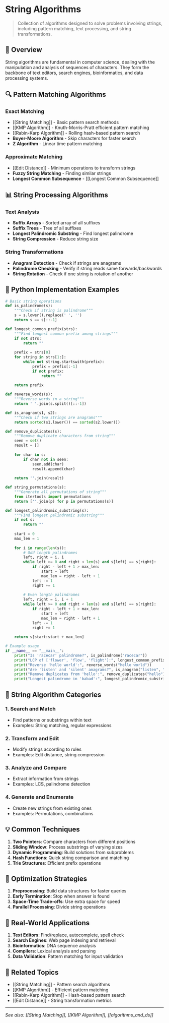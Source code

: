 # String Algorithms

> Collection of algorithms designed to solve problems involving strings, including pattern matching, text processing, and string transformations.

## 📖 Overview

String algorithms are fundamental in computer science, dealing with the manipulation and analysis of sequences of characters. They form the backbone of text editors, search engines, bioinformatics, and data processing systems.

## 🔍 Pattern Matching Algorithms

### Exact Matching
- [[String Matching]] - Basic pattern search methods
- [[KMP Algorithm]] - Knuth-Morris-Pratt efficient pattern matching
- [[Rabin-Karp Algorithm]] - Rolling hash-based pattern search
- **Boyer-Moore Algorithm** - Skip characters for faster search
- **Z Algorithm** - Linear time pattern matching

### Approximate Matching
- [[Edit Distance]] - Minimum operations to transform strings
- **Fuzzy String Matching** - Finding similar strings
- **Longest Common Subsequence** - [[Longest Common Subsequence]]

## 📊 String Processing Algorithms

### Text Analysis
- **Suffix Arrays** - Sorted array of all suffixes
- **Suffix Trees** - Tree of all suffixes
- **Longest Palindromic Substring** - Find longest palindrome
- **String Compression** - Reduce string size

### String Transformations
- **Anagram Detection** - Check if strings are anagrams
- **Palindrome Checking** - Verify if string reads same forwards/backwards
- **String Rotation** - Check if one string is rotation of another

## 🐍 Python Implementation Examples

```python
# Basic string operations
def is_palindrome(s):
    """Check if string is palindrome"""
    s = s.lower().replace(' ', '')
    return s == s[::-1]

def longest_common_prefix(strs):
    """Find longest common prefix among strings"""
    if not strs:
        return ""
    
    prefix = strs[0]
    for string in strs[1:]:
        while not string.startswith(prefix):
            prefix = prefix[:-1]
            if not prefix:
                return ""
    
    return prefix

def reverse_words(s):
    """Reverse words in a string"""
    return ' '.join(s.split()[::-1])

def is_anagram(s1, s2):
    """Check if two strings are anagrams"""
    return sorted(s1.lower()) == sorted(s2.lower())

def remove_duplicates(s):
    """Remove duplicate characters from string"""
    seen = set()
    result = []
    
    for char in s:
        if char not in seen:
            seen.add(char)
            result.append(char)
    
    return ''.join(result)

def string_permutations(s):
    """Generate all permutations of string"""
    from itertools import permutations
    return [''.join(p) for p in permutations(s)]

def longest_palindromic_substring(s):
    """Find longest palindromic substring"""
    if not s:
        return ""
    
    start = 0
    max_len = 1
    
    for i in range(len(s)):
        # Odd length palindromes
        left, right = i, i
        while left >= 0 and right < len(s) and s[left] == s[right]:
            if right - left + 1 > max_len:
                start = left
                max_len = right - left + 1
            left -= 1
            right += 1
        
        # Even length palindromes
        left, right = i, i + 1
        while left >= 0 and right < len(s) and s[left] == s[right]:
            if right - left + 1 > max_len:
                start = left
                max_len = right - left + 1
            left -= 1
            right += 1
    
    return s[start:start + max_len]

# Example usage
if __name__ == "__main__":
    print("Is 'racecar' palindrome?", is_palindrome("racecar"))
    print("LCP of ['flower', 'flow', 'flight']:", longest_common_prefix(['flower', 'flow', 'flight']))
    print("Reverse 'hello world':", reverse_words("hello world"))
    print("Are 'listen' and 'silent' anagrams?", is_anagram("listen", "silent"))
    print("Remove duplicates from 'hello':", remove_duplicates("hello"))
    print("Longest palindrome in 'babad':", longest_palindromic_substring("babad"))
```

## 🎯 String Algorithm Categories

### 1. Search and Match
- Find patterns or substrings within text
- Examples: String matching, regular expressions

### 2. Transform and Edit
- Modify strings according to rules
- Examples: Edit distance, string compression

### 3. Analyze and Compare
- Extract information from strings
- Examples: LCS, palindrome detection

### 4. Generate and Enumerate
- Create new strings from existing ones
- Examples: Permutations, combinations

## 💡 Common Techniques

1. **Two Pointers**: Compare characters from different positions
2. **Sliding Window**: Process substrings of varying sizes
3. **Dynamic Programming**: Build solutions from subproblems
4. **Hash Functions**: Quick string comparison and matching
5. **Trie Structures**: Efficient prefix operations

## 🔧 Optimization Strategies

1. **Preprocessing**: Build data structures for faster queries
2. **Early Termination**: Stop when answer is found
3. **Space-Time Trade-offs**: Use extra space for speed
4. **Parallel Processing**: Divide string operations

## 🎯 Real-World Applications

1. **Text Editors**: Find/replace, autocomplete, spell check
2. **Search Engines**: Web page indexing and retrieval
3. **Bioinformatics**: DNA sequence analysis
4. **Compilers**: Lexical analysis and parsing
5. **Data Validation**: Pattern matching for input validation

## 🔗 Related Topics

- [[String Matching]] - Pattern search algorithms
- [[KMP Algorithm]] - Efficient pattern matching
- [[Rabin-Karp Algorithm]] - Hash-based pattern search
- [[Edit Distance]] - String transformation metrics

---

*See also: [[String Matching]], [[KMP Algorithm]], [[algorithms_and_ds]]*